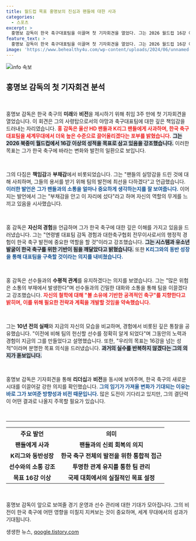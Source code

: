 ```yaml
---
title: 월드컵 목표 홍명보의 진심과 팬들에 대한 사과
categories:
  - 스포츠
excerpt: >
  홍명보 감독이 한국 축구대표팀을 이끌며 첫 기자회견을 열었다. 그는 2026 월드컵 16강 이상 목표를 언급하며 K리그와의 동반 성장을 강조했다. 팬들에게 사과한 그는 선수들과의 소통을 통해 축구 발전에 기여하겠다고 밝혔다.
feature_text: >
  홍명보 감독이 한국 축구대표팀을 이끌며 첫 기자회견을 열었다. 그는 2026 월드컵 16강 이상 목표를 언급하며 K리그와의 동반 성장을 강조했다. 팬들에게 사과한 그는 선수들과의 소통을 통해 축구 발전에 기여하겠다고 밝혔다.
image: 'https://www.behealthy4u.com/wp-content/uploads/2024/06/unnamed-file.png'
---
```


<p><img src="https://www.behealthy4u.com/wp-content/uploads/2024/06/unnamed-file.png" alt="info 속보" /></p>

<h2 data-ke-size="size26">홍명보 감독의 첫 기자회견 분석</h2>

<p data-ke-size="size16">&nbsp;</p>

<p>홍명보 감독은 한국 축구의 <b>미래</b>와 <b>비전</b>을 제시하기 위해 취임 3주 만에 첫 기자회견을 열었습니다. 이 회견은 그의 사령탑으로서의 야망과 축구대표팀에 대한 깊은 책임감을 드러내는 자리였습니다. <b><span style="color: #ee2323;">홍 감독은 울산 HD 팬들과 K리그 팬들에게 사과하며, 한국 축구대표팀을 세계무대에서 더욱 높은 수준으로 끌어올리겠다는 포부를 밝혔습니다.</span></b> <b><span style="background-color: #21538527;">그는 2026 북중미 월드컵에서 16강 이상의 성적을 목표로 삼고 있음을 강조했습니다.</span></b> 이러한 목표는 그가 한국 축구에 바라는 변화와 발전의 일환으로 보입니다. </p>

<p data-ke-size="size16">&nbsp;</p>

<p>그의 다짐은 <b>책임감</b>과 <b>부채감</b>에서 비롯되었습니다. 그는 "팬들의 실망감을 드린 것에 대해 사죄하며, 그들의 용서를 받기 위해 팀의 발전에 최선을 다하겠다"고 언급했습니다. <b><span style="color: #1a5490;">이러한 발언은 그가 팬들과의 소통을 얼마나 중요하게 생각하는지를 잘 보여줍니다.</span></b> 이어지는 발언에서 그는 "부채감을 안고 이 자리에 섰다"라고 하며 자신의 역할의 무게를 느끼고 있음을 시사했습니다.</p>

<p data-ke-size="size16">&nbsp;</p>

<p>홍 감독은 <b>자신의 경험</b>을 언급하며 그가 한국 축구에 대한 깊은 이해를 가지고 있음을 드러냈습니다. 그는 "연령별 대표팀 감독 경험과 대한축구협회 전무이사로서의 행정적 경험이 한국 축구 발전에 중요한 역할을 할 것"이라고 강조했습니다. <b><span style="background-color: #21538527;">그는 시스템과 유소년 발굴이 한국 축구를 위한 기반이 됨을 깨달았다고 밝혔습니다.</span></b> 또한 <b><span style="color: #1a5490;">K리그와의 동반 성장을 통해 대표팀을 구축할 것이라는 의지를 내비쳤습니다.</span></b> </p>

<p data-ke-size="size16">&nbsp;</p>

<p>홍 감독은 선수들과의 <b>수평적 관계</b>를 유지하겠다는 의지를 보였습니다. 그는 "많은 위험은 소통의 부재에서 발생한다"며 선수들과의 긴밀한 대화와 소통을 통해 팀을 이끌겠다고 강조했습니다. <b><span style="color: #ee2323;">자신의 철학에 대해 "볼 소유에 기반한 공격적인 축구"를 지향한다고 밝히며, 이를 위해 필요한 전략과 계획을 개발할 것임을 약속했습니다.</span></b> </p>

<p data-ke-size="size16">&nbsp;</p>

<p>그는 <b>10년 전의 실패</b>와 지금의 자신의 모습을 비교하며, 경험에서 비롯된 깊은 통찰을 공유했습니다. "이전에 비해 팀의 헌신할 선수를 정확히 알게 되었다"며 그동안의 노력과 경험이 지금의 그를 만들었다고 설명했습니다. 또한, "우리의 목표는 16강을 넘는 성적"이라며 분명한 목표 의식을 드러냈습니다. <b><span style="background-color: #21538527;">과거의 실수를 반복하지 않겠다는 그의 의지가 돋보입니다.</span></b></p>

<p data-ke-size="size16">&nbsp;</p>

<p>홍명보 감독은 기자회견을 통해 <b>리더십</b>과 <b>비전</b>을 동시에 보여주며, 한국 축구의 새로운 시대를 이끌어갈 강한 의지를 확인했습니다. <b><span style="color: #1a5490;">그의 임기가 가져올 변화가 기대되는 이유는 바로 그가 보여준 방향성과 비전 때문입니다.</span></b> 많은 도전이 기다리고 있지만, 그의 결단력이 어떤 결과로 나올지 주목할 필요가 있습니다. </p>

<p data-ke-size="size16">&nbsp;</p>

<hr>

<table style="width: 100%; text-align: center;">
    <tr>
        <th>주요 발언</th>
        <th>의미</th>
    </tr>
    <tr>
        <td><b>팬들에게 사과</b></td>
        <td><b>팬들과의 신뢰 회복의 의지</b></td>
    </tr>
    <tr>
        <td><b>K리그와 동반성장</b></td>
        <td><b>한국 축구 전체의 발전을 위한 통합적 접근</b></td>
    </tr>
    <tr>
        <td><b>선수와의 소통 강조</b></td>
        <td><b>투명한 관계 유지를 통한 팀 관리</b></td>
    </tr>
    <tr>
        <td><b>목표 16강 이상</b></td>
        <td><b>국제 대회에서의 실질적인 목표 설정</b></td>
    </tr>
</table>

<p data-ke-size="size16">&nbsp;</p>

<p>홍명보 감독이 앞으로 보여줄 경기 운영과 선수 관리에 대한 기대가 모아집니다. 그의 비전이 한국 축구에 어떤 영향을 미칠지 지켜보는 것이 중요하며, 세계 무대에서의 성과가 기대됩니다.</p>
생생한 뉴스, <a href="https://qoogle.tistory.com" rel="dofollow">qoogle.tistory.com</a>


